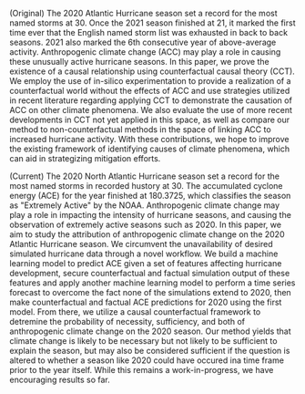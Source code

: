 (Original)
The 2020 Atlantic Hurricane season set a record for the most named storms at 30. Once the 2021 season finished at 21, it marked the first time ever that the English named storm list was exhausted in back to back seasons. 2021 also marked the 6th consecutive year of above-average activity. Anthropogenic climate change (ACC) may play a role in causing these unusually active hurricane seasons. In this paper, we prove the existence of a causal relationship using counterfactual causal theory (CCT). We employ the use of in-silico experimentation to provide a realization of a counterfactual world without the effects of ACC and use strategies utilized in recent literature regarding applying CCT to demonstrate the causation of ACC on other climate phenomena. We also evaluate the use of more recent developments in CCT not yet applied in this space, as well as compare our method to non-counterfactual methods in the space of linking ACC to increased hurricane activity. With these contributions, we hope to improve the existing framework of identifying causes of climate phenomena, which can aid in strategizing mitigation efforts.

(Current)
The 2020 North Atlantic Hurricane season set a record for the most named storms in recorded hustory at 30. The accumulated cyclone energy (ACE) for the year finished at 180.3725, which classifies the season as "Extremely Active" by the NOAA. Anthropogenic climate change may play a role in impacting the intensity of hurricane seasons, and causing the observation of extremely active seasons such as 2020. In this paper, we aim to study the attribution of anthropogenic climate change on the 2020 Atlantic Hurricane season. We circumvent the unavailability of desired simulated hurricane data through a novel workflow. We build a machine learning model to predict ACE given a set of features affecting hurricane development, secure counterfactual and factual simulation output of these features and apply another machine learning model to perform a time series forecast to overcome the fact none of the simulations extend to 2020, then make counterfactual and factual ACE predictions for 2020 using the first model. From there, we utilize a causal counterfactual framework to detremine the probability of necessity, sufficiency, and both of anthropogenic climate change on the 2020 season. Our method yields that climate change is likely to be necessary but not likely to be sufficient to explain the season, but may also be considered sufficient if the question is altered to whether a season like 2020 could have occured ina time frame prior to the year itself. While this remains a work-in-progress, we have encouraging results so far.
